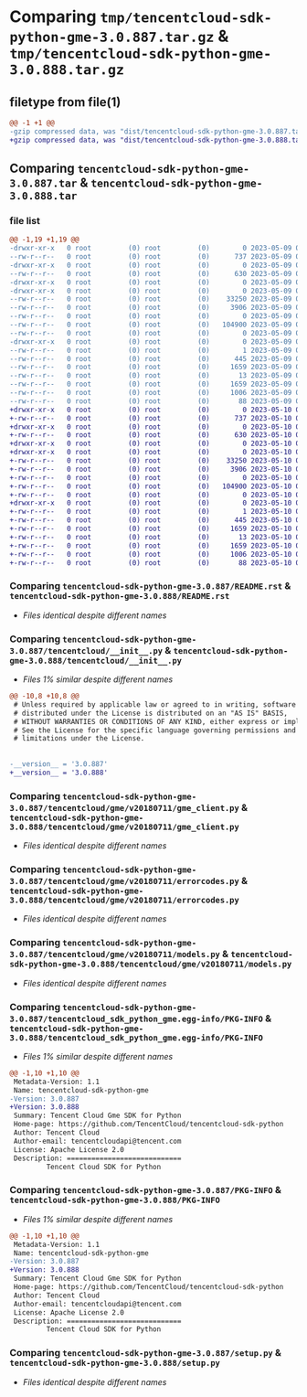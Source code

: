 # Comparing `tmp/tencentcloud-sdk-python-gme-3.0.887.tar.gz` & `tmp/tencentcloud-sdk-python-gme-3.0.888.tar.gz`

## filetype from file(1)

```diff
@@ -1 +1 @@
-gzip compressed data, was "dist/tencentcloud-sdk-python-gme-3.0.887.tar", last modified: Tue May  9 02:56:29 2023, max compression
+gzip compressed data, was "dist/tencentcloud-sdk-python-gme-3.0.888.tar", last modified: Wed May 10 02:15:42 2023, max compression
```

## Comparing `tencentcloud-sdk-python-gme-3.0.887.tar` & `tencentcloud-sdk-python-gme-3.0.888.tar`

### file list

```diff
@@ -1,19 +1,19 @@
-drwxr-xr-x   0 root         (0) root         (0)        0 2023-05-09 02:56:29.000000 tencentcloud-sdk-python-gme-3.0.887/
--rw-r--r--   0 root         (0) root         (0)      737 2023-05-09 02:56:29.000000 tencentcloud-sdk-python-gme-3.0.887/README.rst
-drwxr-xr-x   0 root         (0) root         (0)        0 2023-05-09 02:56:29.000000 tencentcloud-sdk-python-gme-3.0.887/tencentcloud/
--rw-r--r--   0 root         (0) root         (0)      630 2023-05-09 02:56:29.000000 tencentcloud-sdk-python-gme-3.0.887/tencentcloud/__init__.py
-drwxr-xr-x   0 root         (0) root         (0)        0 2023-05-09 02:56:29.000000 tencentcloud-sdk-python-gme-3.0.887/tencentcloud/gme/
-drwxr-xr-x   0 root         (0) root         (0)        0 2023-05-09 02:56:29.000000 tencentcloud-sdk-python-gme-3.0.887/tencentcloud/gme/v20180711/
--rw-r--r--   0 root         (0) root         (0)    33250 2023-05-09 02:56:29.000000 tencentcloud-sdk-python-gme-3.0.887/tencentcloud/gme/v20180711/gme_client.py
--rw-r--r--   0 root         (0) root         (0)     3906 2023-05-09 02:56:29.000000 tencentcloud-sdk-python-gme-3.0.887/tencentcloud/gme/v20180711/errorcodes.py
--rw-r--r--   0 root         (0) root         (0)        0 2023-05-09 02:56:29.000000 tencentcloud-sdk-python-gme-3.0.887/tencentcloud/gme/v20180711/__init__.py
--rw-r--r--   0 root         (0) root         (0)   104900 2023-05-09 02:56:29.000000 tencentcloud-sdk-python-gme-3.0.887/tencentcloud/gme/v20180711/models.py
--rw-r--r--   0 root         (0) root         (0)        0 2023-05-09 02:56:29.000000 tencentcloud-sdk-python-gme-3.0.887/tencentcloud/gme/__init__.py
-drwxr-xr-x   0 root         (0) root         (0)        0 2023-05-09 02:56:29.000000 tencentcloud-sdk-python-gme-3.0.887/tencentcloud_sdk_python_gme.egg-info/
--rw-r--r--   0 root         (0) root         (0)        1 2023-05-09 02:56:29.000000 tencentcloud-sdk-python-gme-3.0.887/tencentcloud_sdk_python_gme.egg-info/dependency_links.txt
--rw-r--r--   0 root         (0) root         (0)      445 2023-05-09 02:56:29.000000 tencentcloud-sdk-python-gme-3.0.887/tencentcloud_sdk_python_gme.egg-info/SOURCES.txt
--rw-r--r--   0 root         (0) root         (0)     1659 2023-05-09 02:56:29.000000 tencentcloud-sdk-python-gme-3.0.887/tencentcloud_sdk_python_gme.egg-info/PKG-INFO
--rw-r--r--   0 root         (0) root         (0)       13 2023-05-09 02:56:29.000000 tencentcloud-sdk-python-gme-3.0.887/tencentcloud_sdk_python_gme.egg-info/top_level.txt
--rw-r--r--   0 root         (0) root         (0)     1659 2023-05-09 02:56:29.000000 tencentcloud-sdk-python-gme-3.0.887/PKG-INFO
--rw-r--r--   0 root         (0) root         (0)     1006 2023-05-09 02:56:29.000000 tencentcloud-sdk-python-gme-3.0.887/setup.py
--rw-r--r--   0 root         (0) root         (0)       88 2023-05-09 02:56:29.000000 tencentcloud-sdk-python-gme-3.0.887/setup.cfg
+drwxr-xr-x   0 root         (0) root         (0)        0 2023-05-10 02:15:42.000000 tencentcloud-sdk-python-gme-3.0.888/
+-rw-r--r--   0 root         (0) root         (0)      737 2023-05-10 02:15:42.000000 tencentcloud-sdk-python-gme-3.0.888/README.rst
+drwxr-xr-x   0 root         (0) root         (0)        0 2023-05-10 02:15:42.000000 tencentcloud-sdk-python-gme-3.0.888/tencentcloud/
+-rw-r--r--   0 root         (0) root         (0)      630 2023-05-10 02:15:42.000000 tencentcloud-sdk-python-gme-3.0.888/tencentcloud/__init__.py
+drwxr-xr-x   0 root         (0) root         (0)        0 2023-05-10 02:15:42.000000 tencentcloud-sdk-python-gme-3.0.888/tencentcloud/gme/
+drwxr-xr-x   0 root         (0) root         (0)        0 2023-05-10 02:15:42.000000 tencentcloud-sdk-python-gme-3.0.888/tencentcloud/gme/v20180711/
+-rw-r--r--   0 root         (0) root         (0)    33250 2023-05-10 02:15:42.000000 tencentcloud-sdk-python-gme-3.0.888/tencentcloud/gme/v20180711/gme_client.py
+-rw-r--r--   0 root         (0) root         (0)     3906 2023-05-10 02:15:42.000000 tencentcloud-sdk-python-gme-3.0.888/tencentcloud/gme/v20180711/errorcodes.py
+-rw-r--r--   0 root         (0) root         (0)        0 2023-05-10 02:15:42.000000 tencentcloud-sdk-python-gme-3.0.888/tencentcloud/gme/v20180711/__init__.py
+-rw-r--r--   0 root         (0) root         (0)   104900 2023-05-10 02:15:42.000000 tencentcloud-sdk-python-gme-3.0.888/tencentcloud/gme/v20180711/models.py
+-rw-r--r--   0 root         (0) root         (0)        0 2023-05-10 02:15:42.000000 tencentcloud-sdk-python-gme-3.0.888/tencentcloud/gme/__init__.py
+drwxr-xr-x   0 root         (0) root         (0)        0 2023-05-10 02:15:42.000000 tencentcloud-sdk-python-gme-3.0.888/tencentcloud_sdk_python_gme.egg-info/
+-rw-r--r--   0 root         (0) root         (0)        1 2023-05-10 02:15:42.000000 tencentcloud-sdk-python-gme-3.0.888/tencentcloud_sdk_python_gme.egg-info/dependency_links.txt
+-rw-r--r--   0 root         (0) root         (0)      445 2023-05-10 02:15:42.000000 tencentcloud-sdk-python-gme-3.0.888/tencentcloud_sdk_python_gme.egg-info/SOURCES.txt
+-rw-r--r--   0 root         (0) root         (0)     1659 2023-05-10 02:15:42.000000 tencentcloud-sdk-python-gme-3.0.888/tencentcloud_sdk_python_gme.egg-info/PKG-INFO
+-rw-r--r--   0 root         (0) root         (0)       13 2023-05-10 02:15:42.000000 tencentcloud-sdk-python-gme-3.0.888/tencentcloud_sdk_python_gme.egg-info/top_level.txt
+-rw-r--r--   0 root         (0) root         (0)     1659 2023-05-10 02:15:42.000000 tencentcloud-sdk-python-gme-3.0.888/PKG-INFO
+-rw-r--r--   0 root         (0) root         (0)     1006 2023-05-10 02:15:42.000000 tencentcloud-sdk-python-gme-3.0.888/setup.py
+-rw-r--r--   0 root         (0) root         (0)       88 2023-05-10 02:15:42.000000 tencentcloud-sdk-python-gme-3.0.888/setup.cfg
```

### Comparing `tencentcloud-sdk-python-gme-3.0.887/README.rst` & `tencentcloud-sdk-python-gme-3.0.888/README.rst`

 * *Files identical despite different names*

### Comparing `tencentcloud-sdk-python-gme-3.0.887/tencentcloud/__init__.py` & `tencentcloud-sdk-python-gme-3.0.888/tencentcloud/__init__.py`

 * *Files 1% similar despite different names*

```diff
@@ -10,8 +10,8 @@
 # Unless required by applicable law or agreed to in writing, software
 # distributed under the License is distributed on an "AS IS" BASIS,
 # WITHOUT WARRANTIES OR CONDITIONS OF ANY KIND, either express or implied.
 # See the License for the specific language governing permissions and
 # limitations under the License.
 
 
-__version__ = '3.0.887'
+__version__ = '3.0.888'
```

### Comparing `tencentcloud-sdk-python-gme-3.0.887/tencentcloud/gme/v20180711/gme_client.py` & `tencentcloud-sdk-python-gme-3.0.888/tencentcloud/gme/v20180711/gme_client.py`

 * *Files identical despite different names*

### Comparing `tencentcloud-sdk-python-gme-3.0.887/tencentcloud/gme/v20180711/errorcodes.py` & `tencentcloud-sdk-python-gme-3.0.888/tencentcloud/gme/v20180711/errorcodes.py`

 * *Files identical despite different names*

### Comparing `tencentcloud-sdk-python-gme-3.0.887/tencentcloud/gme/v20180711/models.py` & `tencentcloud-sdk-python-gme-3.0.888/tencentcloud/gme/v20180711/models.py`

 * *Files identical despite different names*

### Comparing `tencentcloud-sdk-python-gme-3.0.887/tencentcloud_sdk_python_gme.egg-info/PKG-INFO` & `tencentcloud-sdk-python-gme-3.0.888/tencentcloud_sdk_python_gme.egg-info/PKG-INFO`

 * *Files 1% similar despite different names*

```diff
@@ -1,10 +1,10 @@
 Metadata-Version: 1.1
 Name: tencentcloud-sdk-python-gme
-Version: 3.0.887
+Version: 3.0.888
 Summary: Tencent Cloud Gme SDK for Python
 Home-page: https://github.com/TencentCloud/tencentcloud-sdk-python
 Author: Tencent Cloud
 Author-email: tencentcloudapi@tencent.com
 License: Apache License 2.0
 Description: ============================
         Tencent Cloud SDK for Python
```

### Comparing `tencentcloud-sdk-python-gme-3.0.887/PKG-INFO` & `tencentcloud-sdk-python-gme-3.0.888/PKG-INFO`

 * *Files 1% similar despite different names*

```diff
@@ -1,10 +1,10 @@
 Metadata-Version: 1.1
 Name: tencentcloud-sdk-python-gme
-Version: 3.0.887
+Version: 3.0.888
 Summary: Tencent Cloud Gme SDK for Python
 Home-page: https://github.com/TencentCloud/tencentcloud-sdk-python
 Author: Tencent Cloud
 Author-email: tencentcloudapi@tencent.com
 License: Apache License 2.0
 Description: ============================
         Tencent Cloud SDK for Python
```

### Comparing `tencentcloud-sdk-python-gme-3.0.887/setup.py` & `tencentcloud-sdk-python-gme-3.0.888/setup.py`

 * *Files identical despite different names*

